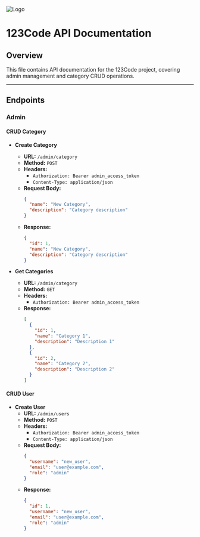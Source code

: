 ![Logo](https://123code.net/images/logo.png)

# 123Code API Documentation

## Overview
This file contains API documentation for the 123Code project, covering admin management and category CRUD operations.

---

## Endpoints

### Admin

#### CRUD Category
- **Create Category**
    - **URL:** `/admin/category`
    - **Method:** `POST`
    - **Headers:**
        - `Authorization: Bearer admin_access_token`
        - `Content-Type: application/json`
    - **Request Body:**
      ```json
      {
        "name": "New Category",
        "description": "Category description"
      }
      ```
    - **Response:**
      ```json
      {
        "id": 1,
        "name": "New Category",
        "description": "Category description"
      }
      ```

- **Get Categories**
    - **URL:** `/admin/category`
    - **Method:** `GET`
    - **Headers:**
        - `Authorization: Bearer admin_access_token`
    - **Response:**
      ```json
      [
        {
          "id": 1,
          "name": "Category 1",
          "description": "Description 1"
        },
        {
          "id": 2,
          "name": "Category 2",
          "description": "Description 2"
        }
      ]
      ```

#### CRUD User
- **Create User**
    - **URL:** `/admin/users`
    - **Method:** `POST`
    - **Headers:**
        - `Authorization: Bearer admin_access_token`
        - `Content-Type: application/json`
    - **Request Body:**
      ```json
      {
        "username": "new_user",
        "email": "user@example.com",
        "role": "admin"
      }
      ```
    - **Response:**
      ```json
      {
        "id": 1,
        "username": "new_user",
        "email": "user@example.com",
        "role": "admin"
      }
    
